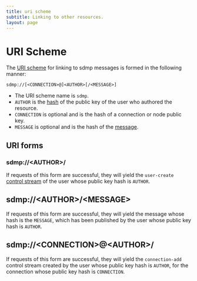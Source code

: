 ```yaml
---
title: uri scheme
subtitle: Linking to other resources.
layout: page
---
```



# URI Scheme

The [URI scheme](https://en.wikipedia.org/wiki/URI_scheme) for linking
to sdmp messages is formed in the following manner:

	sdmp://[<CONNECTION>@]<AUTHOR>[/<MESSAGE>]

* The URI scheme name is `sdmp`.
* `AUTHOR` is the [hash](./cryptography) of the public key of the user who authored the resource.
* `CONNECTION` is optional and is the hash of a connection or node public key.
* `MESSAGE` is optional and is the hash of the [message](./message).

## URI forms

### sdmp://\<AUTHOR>/

If requests of this form are successful, they will yield the `user-create`
[control stream](./control) of the user whose public key hash is `AUTHOR`.

## sdmp://\<AUTHOR>/\<MESSAGE>

If requests of this form are successful, they will yield the message
whose hash is the `MESSAGE`, which has been published by the user
whose public key hash is `AUTHOR`.

## sdmp://\<CONNECTION>@\<AUTHOR>/

If requests of this form are successful, they will yield the `connection-add`
control stream created by the user whose public key hash is `AUTHOR`,
for the connection whose public key hash is `CONNECTION`.
